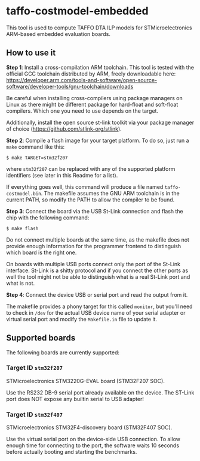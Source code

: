 # taffo-costmodel-embedded

This tool is used to compute TAFFO DTA ILP models for STMicroelectronics
ARM-based embedded evaluation boards.

## How to use it

**Step 1**: Install a cross-compilation ARM toolchain. This tool is tested
with the official GCC toolchain distributed by ARM, freely downloadable here:
https://developer.arm.com/tools-and-software/open-source-software/developer-tools/gnu-toolchain/downloads

Be careful when installing cross-compilers using package managers on Linux
as there might be different package for hard-float and soft-float compilers.
Which one you need to use depends on the target.

Additionally, install the open source st-link toolkit via your package
manager of choice (https://github.com/stlink-org/stlink).

**Step 2**: Compile a flash image for your target platform. To do so, just run
a `make` command like this:

    $ make TARGET=stm32f207

where `stm32f207` can be replaced with any of the supported platform identifiers
(see later in this Readme for a list).

If everything goes well, this command will produce a file named
`taffo-costmodel.bin`. The makefile assumes the GNU ARM toolchain is in the
current PATH, so modify the PATH to allow the compiler to be found.

**Step 3**: Connect the board via the USB St-Link connection and flash the chip
with the following command:

    $ make flash

Do not connect multiple boards at the same time, as the makefile
does not provide enough information for the programmer frontend to distinguish
which board is the right one.

On boards with multiple USB ports connect only the port of the St-Link
interface. St-Link is a shitty protocol and if you connect the other ports as
well the tool might not be able to distinguish what is a real St-Link port
and what is not.

**Step 4**: Connect the device USB or serial port and read the output from it.

The makefile provides a phony target for this called `monitor`, but you'll need
to check in `/dev` for the actual USB device name of your serial adapter or
virtual serial port and modify the `Makefile.in` file to update it.

## Supported boards

The following boards are currently supported:

### Target ID `stm32f207`

STMicroelectronics STM3220G-EVAL board (STM32F207 SOC).

Use the RS232 DB-9 serial port already available on the device. The ST-Link
port does NOT expose any builtin serial to USB adapter!

### Target ID `stm32f407`

STMicroelectronics STM32F4-discovery board (STM32F407 SOC).

Use the virtual serial port on the device-side USB connection. To allow enough
time for connecting to the port, the software waits 10 seconds before actually
booting and starting the benchmarks.
